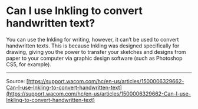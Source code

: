 # Can I use Inkling to convert handwritten text?

You can use the Inkling for writing, however, it can’t be used to convert handwritten texts. This is because Inkling was designed specifically for drawing, giving you the power to transfer your sketches and designs from paper to your computer via graphic design software (such as Photoshop CS5, for example).

---
Source: [https://support.wacom.com/hc/en-us/articles/1500006329662-Can-I-use-Inkling-to-convert-handwritten-text](https://support.wacom.com/hc/en-us/articles/1500006329662-Can-I-use-Inkling-to-convert-handwritten-text)

